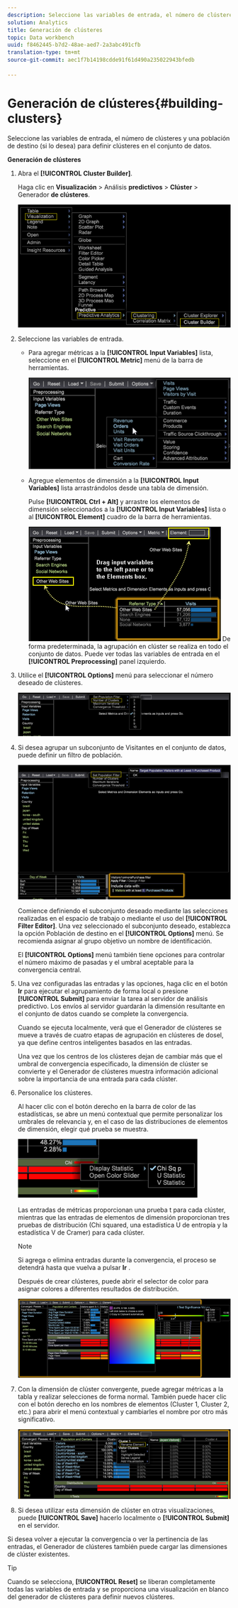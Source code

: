 ```yaml
---
description: Seleccione las variables de entrada, el número de clústeres y una población de destino (si lo desea) para definir clústeres en el conjunto de datos.
solution: Analytics
title: Generación de clústeres
topic: Data workbench
uuid: f8462445-b7d2-48ae-aed7-2a3abc491cfb
translation-type: tm+mt
source-git-commit: aec1f7b14198cdde91f61d490a235022943bfedb

---
```



# Generación de clústeres{#building-clusters}

Seleccione las variables de entrada, el número de clústeres y una población de destino (si lo desea) para definir clústeres en el conjunto de datos.

**Generación de clústeres**

1. Abra el **[!UICONTROL Cluster Builder]**.

   Haga clic en **Visualización** > Análisis **predictivos** > **Clúster** > Generador **de clústeres**.

   ![](assets/cluster-builder-step1.png)

1. Seleccione las variables de entrada.

   * Para agregar métricas a la **[!UICONTROL Input Variables]** lista, seleccione en el **[!UICONTROL Metric]** menú de la barra de herramientas.

      ![](assets/cluster_metric_select.png)

   * Agregue elementos de dimensión a la **[!UICONTROL Input Variables]** lista arrastrándolos desde una tabla de dimensión.

      Pulse **[!UICONTROL Ctrl + Alt]** y arrastre los elementos de dimensión seleccionados a la **[!UICONTROL Input Variables]** lista o al **[!UICONTROL Element]** cuadro de la barra de herramientas.

      ![](assets/cluster_dim_select.png)
   De forma predeterminada, la agrupación en clúster se realiza en todo el conjunto de datos. Puede ver todas las variables de entrada en el **[!UICONTROL Preprocessing]** panel izquierdo.
1. Utilice el **[!UICONTROL Options]** menú para seleccionar el número deseado de clústeres.

   ![](assets/build_cluster_2.png)

1. Si desea agrupar un subconjunto de Visitantes en el conjunto de datos, puede definir un filtro de población.

   ![](assets/build_cluster_3.png)

   Comience definiendo el subconjunto deseado mediante las selecciones realizadas en el espacio de trabajo o mediante el uso del **[!UICONTROL Filter Editor]**. Una vez seleccionado el subconjunto deseado, establezca la opción Población de destino en el **[!UICONTROL Options]** menú. Se recomienda asignar al grupo objetivo un nombre de identificación.

   El **[!UICONTROL Options]** menú también tiene opciones para controlar el número máximo de pasadas y el umbral aceptable para la convergencia central.

1. Una vez configuradas las entradas y las opciones, haga clic en el botón **Ir** para ejecutar el agrupamiento de forma local o presione **[!UICONTROL Submit]** para enviar la tarea al servidor de análisis predictivo. Los envíos al servidor guardarán la dimensión resultante en el conjunto de datos cuando se complete la convergencia.

   Cuando se ejecuta localmente, verá que el Generador de clústeres se mueve a través de cuatro etapas de agrupación en clústeres de dosel, ya que define centros inteligentes basados en las entradas.

   Una vez que los centros de los clústeres dejan de cambiar más que el umbral de convergencia especificado, la dimensión de clúster se convierte y el Generador de clústeres muestra información adicional sobre la importancia de una entrada para cada clúster.

1. Personalice los clústeres.

   Al hacer clic con el botón derecho en la barra de color de las estadísticas, se abre un menú contextual que permite personalizar los umbrales de relevancia y, en el caso de las distribuciones de elementos de dimensión, elegir qué prueba se muestra.

   ![](assets/build_cluster_7.png)

   Las entradas de métricas proporcionan una prueba t para cada clúster, mientras que las entradas de elementos de dimensión proporcionan tres pruebas de distribución (Chi squared, una estadística U de entropía y la estadística V de Cramer) para cada clúster.

   >[!NOTE]
   >
   >Si agrega o elimina entradas durante la convergencia, el proceso se detendrá hasta que vuelva a pulsar **Ir** .

   Después de crear clústeres, puede abrir el selector de color para asignar colores a diferentes resultados de distribución.

   ![](assets/build_cluster_5.png)

1. Con la dimensión de clúster convergente, puede agregar métricas a la tabla y realizar selecciones de forma normal. También puede hacer clic con el botón derecho en los nombres de elementos (Cluster 1, Cluster 2, etc.) para abrir el menú contextual y cambiarles el nombre por otro más significativo.

   ![](assets/build_cluster_6.png)

1. Si desea utilizar esta dimensión de clúster en otras visualizaciones, puede **[!UICONTROL Save]** hacerlo localmente o **[!UICONTROL Submit]** en el servidor.

Si desea volver a ejecutar la convergencia o ver la pertinencia de las entradas, el Generador de clústeres también puede cargar las dimensiones de clúster existentes.

>[!TIP]
>
>Cuando se selecciona, **[!UICONTROL Reset]** se liberan completamente todas las variables de entrada y se proporciona una visualización en blanco del generador de clústeres para definir nuevos clústeres.

